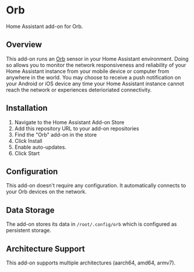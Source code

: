 # Orb

Home Assistant add-on for Orb.

## Overview

This add-on runs an [Orb](https://www.orb.net) sensor in your Home Assistant environment. Doing so allows you to monitor the network responsiveness and reliability of your Home Assistant instance from your mobile device or computer from anywhere in the world. You may choose to receive a push notification on your Android or iOS device any time your Home Assistant instance cannot reach the network or experiences deterioriated connectivity.

## Installation

1. Navigate to the Home Assistant Add-on Store
2. Add this repository URL to your add-on repositories
3. Find the "Orb" add-on in the store
4. Click Install
5. Enable auto-updates.
6. Click Start

## Configuration

This add-on doesn't require any configuration. It automatically connects to your Orb devices on the network.

## Data Storage

The add-on stores its data in `/root/.config/orb` which is configured as persistent storage.

## Architecture Support

This add-on supports multiple architectures (aarch64, amd64, armv7).
